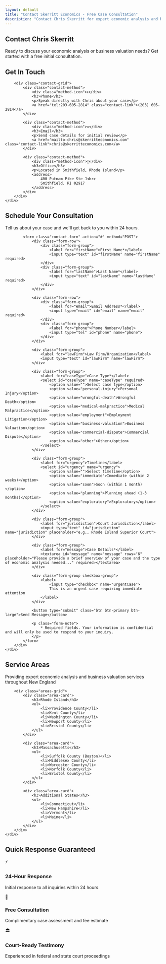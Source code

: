 ```yaml
---
layout: default
title: "Contact Skerritt Economics - Free Case Consultation"
description: "Contact Chris Skerritt for expert economic analysis and business valuation. Free initial consultation for legal professionals throughout New England."
---
```


<link rel="stylesheet" href="{{ '/css/contact.css' | relative_url }}">

<!-- Contact Hero -->
<section class="contact-hero">
    <div class="container">
        <div class="hero-content">
            <h1>Contact Chris Skerritt</h1>
            <p class="lead">Ready to discuss your economic analysis or business valuation needs? Get started with a free initial consultation.</p>
        </div>
    </div>
</section>

<!-- Contact Methods -->
<section class="contact-methods">
    <div class="container">
        <h2>Get In Touch</h2>
        
        <div class="contact-grid">
            <div class="contact-method">
                <div class="method-icon">📞</div>
                <h3>Phone</h3>
                <p>Speak directly with Chris about your case</p>
                <a href="tel:203-605-2814" class="contact-link">(203) 605-2814</a>
            </div>
            
            <div class="contact-method">
                <div class="method-icon">✉️</div>
                <h3>Email</h3>
                <p>Send case details for initial review</p>
                <a href="mailto:chris@skerritteconomics.com" class="contact-link">chris@skerritteconomics.com</a>
            </div>
            
            <div class="contact-method">
                <div class="method-icon">📍</div>
                <h3>Office</h3>
                <p>Located in Smithfield, Rhode Island</p>
                <address>
                    400 Putnam Pike Ste J<br>
                    Smithfield, RI 02917
                </address>
            </div>
        </div>
    </div>
</section>

<!-- Contact Form -->
<section class="contact-form-section">
    <div class="container">
        <div class="form-wrapper">
            <div class="form-intro">
                <h2>Schedule Your Consultation</h2>
                <p>Tell us about your case and we'll get back to you within 24 hours.</p>
            </div>
            
            <form class="contact-form" action="#" method="POST">
                <div class="form-row">
                    <div class="form-group">
                        <label for="firstName">First Name*</label>
                        <input type="text" id="firstName" name="firstName" required>
                    </div>
                    <div class="form-group">
                        <label for="lastName">Last Name*</label>
                        <input type="text" id="lastName" name="lastName" required>
                    </div>
                </div>
                
                <div class="form-row">
                    <div class="form-group">
                        <label for="email">Email Address*</label>
                        <input type="email" id="email" name="email" required>
                    </div>
                    <div class="form-group">
                        <label for="phone">Phone Number</label>
                        <input type="tel" id="phone" name="phone">
                    </div>
                </div>
                
                <div class="form-group">
                    <label for="lawFirm">Law Firm/Organization</label>
                    <input type="text" id="lawFirm" name="lawFirm">
                </div>
                
                <div class="form-group">
                    <label for="caseType">Case Type*</label>
                    <select id="caseType" name="caseType" required>
                        <option value="">Select case type</option>
                        <option value="personal-injury">Personal Injury</option>
                        <option value="wrongful-death">Wrongful Death</option>
                        <option value="medical-malpractice">Medical Malpractice</option>
                        <option value="employment">Employment Litigation</option>
                        <option value="business-valuation">Business Valuation</option>
                        <option value="commercial-dispute">Commercial Dispute</option>
                        <option value="other">Other</option>
                    </select>
                </div>
                
                <div class="form-group">
                    <label for="urgency">Timeline</label>
                    <select id="urgency" name="urgency">
                        <option value="">Select timeline</option>
                        <option value="immediate">Immediate (within 2 weeks)</option>
                        <option value="soon">Soon (within 1 month)</option>
                        <option value="planning">Planning ahead (1-3 months)</option>
                        <option value="exploratory">Exploratory</option>
                    </select>
                </div>
                
                <div class="form-group">
                    <label for="jurisdiction">Court Jurisdiction</label>
                    <input type="text" id="jurisdiction" name="jurisdiction" placeholder="e.g., Rhode Island Superior Court">
                </div>
                
                <div class="form-group">
                    <label for="message">Case Details*</label>
                    <textarea id="message" name="message" rows="6" placeholder="Please provide a brief overview of your case and the type of economic analysis needed..." required></textarea>
                </div>
                
                <div class="form-group checkbox-group">
                    <label>
                        <input type="checkbox" name="urgentCase">
                        This is an urgent case requiring immediate attention
                    </label>
                </div>
                
                <button type="submit" class="btn btn-primary btn-large">Send Message</button>
                
                <p class="form-note">
                    * Required fields. Your information is confidential and will only be used to respond to your inquiry.
                </p>
            </form>
        </div>
    </div>
</section>

<!-- Service Areas -->
<section class="service-areas">
    <div class="container">
        <h2>Service Areas</h2>
        <p>Providing expert economic analysis and business valuation services throughout New England</p>
        
        <div class="areas-grid">
            <div class="area-card">
                <h3>Rhode Island</h3>
                <ul>
                    <li>Providence County</li>
                    <li>Kent County</li>
                    <li>Washington County</li>
                    <li>Newport County</li>
                    <li>Bristol County</li>
                </ul>
            </div>
            
            <div class="area-card">
                <h3>Massachusetts</h3>
                <ul>
                    <li>Suffolk County (Boston)</li>
                    <li>Middlesex County</li>
                    <li>Worcester County</li>
                    <li>Norfolk County</li>
                    <li>Bristol County</li>
                </ul>
            </div>
            
            <div class="area-card">
                <h3>Additional States</h3>
                <ul>
                    <li>Connecticut</li>
                    <li>New Hampshire</li>
                    <li>Vermont</li>
                    <li>Maine</li>
                </ul>
            </div>
        </div>
    </div>
</section>

<!-- Response Time -->
<section class="response-time">
    <div class="container">
        <div class="response-content">
            <h2>Quick Response Guaranteed</h2>
            <div class="response-grid">
                <div class="response-item">
                    <div class="response-icon">⚡</div>
                    <h3>24-Hour Response</h3>
                    <p>Initial response to all inquiries within 24 hours</p>
                </div>
                <div class="response-item">
                    <div class="response-icon">🎯</div>
                    <h3>Free Consultation</h3>
                    <p>Complimentary case assessment and fee estimate</p>
                </div>
                <div class="response-item">
                    <div class="response-icon">🏛️</div>
                    <h3>Court-Ready Testimony</h3>
                    <p>Experienced in federal and state court proceedings</p>
                </div>
            </div>
        </div>
    </div>
</section>